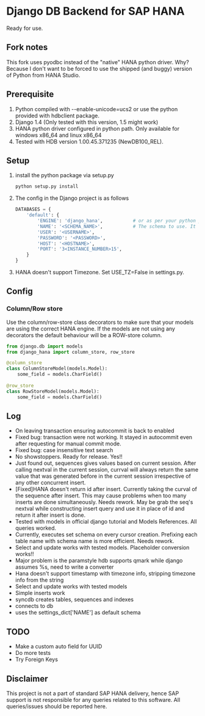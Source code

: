 Django DB Backend for SAP HANA
==============================
Ready for use.

Fork notes
----------
This fork uses pyodbc instead of the "native" HANA python driver. 
Why? Because I don't want to be forced to use the shipped (and buggy) 
version of Python from HANA Studio.

Prerequisite
------------
1. Python compiled with --enable-unicode=ucs2 or use the python provided with hdbclient package.
2. Django 1.4 (Only tested with this version, 1.5 might work)
3. HANA python driver configured in python path. Only available for windows x86_64 and linux x86_64
4. Tested with HDB version 1.00.45.371235 (NewDB100_REL). 

Setup
------
1. install the python package via setup.py

	```bash
	python setup.py install
	```

2. The config in the Django project is as follows

	```python		
	DATABASES = {
    	'default': {
        	'ENGINE': 'django_hana',           # or as per your python path
        	'NAME': '<SCHEMA_NAME>',           # The schema to use. It will be created if doesn't exist
        	'USER': '<USERNAME>',
        	'PASSWORD': '<PASSWORD>',
        	'HOST': '<HOSTNAME>',                      
        	'PORT': '3<INSTANCE_NUMBER>15',               
    	}
	}
	```
3. HANA doesn't support Timezone. Set USE_TZ=False in settings.py.

Config
------

### Column/Row store
Use the column/row-store class decorators to make sure that your models are using the correct HANA engine. If the models are not using any decorators the default behaviour will be a ROW-store column.
```python
from django.db import models
from django_hana import column_store, row_store

@column_store
class ColumnStoreModel(models.Model):
	some_field = models.CharField()
	
@row_store
class RowStoreModel(models.Model):
	some_field = models.CharField()
```


Log
------
-	On leaving transaction ensuring autocommit is back to enabled
-	Fixed bug: transaction were not working. It stayed in autocommit even after requesting for manual commit mode.
- 	Fixed bug: case insensitive text search
-	No showstoppers. Ready for release. Yes!!
-	Just found out, sequences gives values based on current session. After calling nextval in the current session, currval will always return the same value that was generated before in the current session irrespective of any other concurrent insert.
-	[Fixed]HANA doesn't return id after insert. Currently taking the curval of the sequence after insert. This may cause problems when too many inserts are done simultaneously. Needs rework. 
	May be grab the seq's nextval while constructing insert query and use it in place of id and return it after insert is done.
-	Tested with models in official django tutorial and Models References. All queries worked. 
-	Currently, executes set schema on every cursor creation. Prefixing each table name with schema name is more efficient. Needs rework.
-	Select and update works with tested models. Placeholder conversion works!!
-	Major problem is the paramstyle hdb supports qmark while django assumes %s, need to write a converter
-	Hana doesn't support timestamp with timezone info, stripping timezone info from the string
-	Select and update works with tested models
-	Simple inserts work
-	syncdb creates tables, sequences and indexes
-	connects to db
-	uses the settings_dict['NAME'] as default schema

TODO
-----
-	Make a custom auto field for UUID
-	Do more tests
-	Try Foreign Keys

Disclaimer
--------------
This project is not a part of standard SAP HANA delivery, hence SAP support is not responsible for any queries related to
this software. All queries/issues should be reported here.
